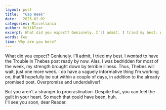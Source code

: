 ```yaml
---
layout: post
title:  "Gap Week"
date:   2025-02-02
categories: Miscellania
author: VelikTzar
excerpt: What did you expect? Geniunely. I'll admit, I tried my best. Alas, I was bedridden for most of the week, my strength brought down by terrible illness. 
words: Few
time: Why are you here?
---
```


What did you expect? Geniunely. I'll admit, I tried my best. I *wanted* to have the Trouble in Thebes post ready by now. Alas, I was bedridden for most of the week, my strength brought down by terrible illness. Thus, Thebes will wait, just one more week. I do have a vaguely informative thing I'm working on, that'll hopefully be out within a couple of days, in addition to the already promised post. Overpromise and underdeliver!

But you aren't a stranger to procrastination. Despite that, you can feel the guilt in your heart. So much that could have been, huh. \
I'll see you soon, dear Reader. 